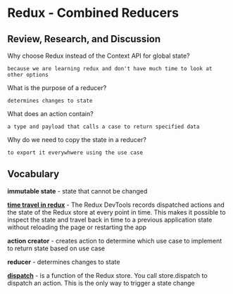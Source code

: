 # Redux - Combined Reducers

## Review, Research, and Discussion

Why choose Redux instead of the Context API for global state?

    because we are learning redux and don't have much time to look at other options

What is the purpose of a reducer?

    determines changes to state

What does an action contain?

    a type and payload that calls a case to return specified data

Why do we need to copy the state in a reducer?

    to export it everywhwere using the use case

## Vocabulary 

**immutable state** - state that cannot be changed

**[time travel in redux](https://medium.com/the-web-tub/time-travel-in-react-redux-apps-using-the-redux-devtools-5e94eba5e7c0)** - The Redux DevTools records dispatched actions and the state of the Redux store at every point in time. This makes it possible to inspect the state and travel back in time to a previous application state without reloading the page or restarting the app

**action creator** - creates action to determine which use case to implement to return state based on use case

**reducer** - determines changes to state

**[dispatch](https://react-redux.js.org/using-react-redux/connect-mapdispatch)** - is a function of the Redux store. You call store.dispatch to dispatch an action. This is the only way to trigger a state change
